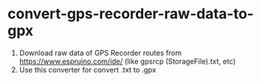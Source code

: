 # convert-gps-recorder-raw-data-to-gpx

1. Download raw data of GPS Recorder routes from https://www.espruino.com/ide/ (like gpsrcp (StorageFile).txt, etc)
2. Use this converter for convert .txt to .gpx